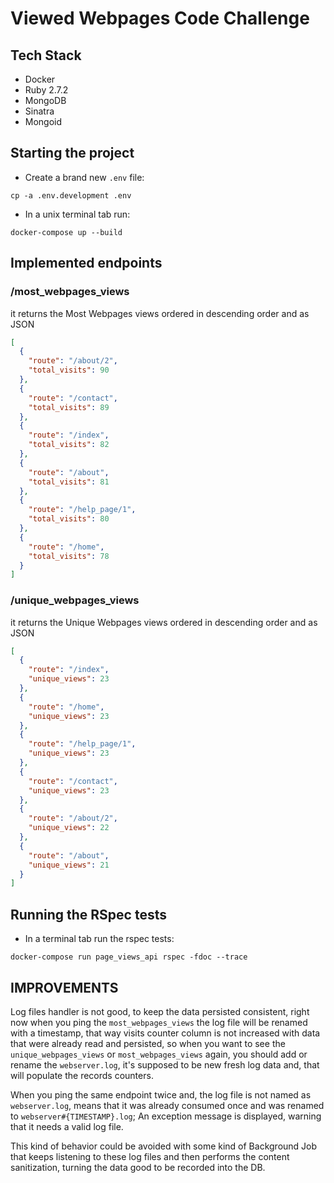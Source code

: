 # Viewed Webpages Code Challenge

## Tech Stack
- Docker
- Ruby 2.7.2
- MongoDB
- Sinatra
- Mongoid

## Starting the project
- Create a brand new `.env` file:
```shell
cp -a .env.development .env
```
- In a unix terminal tab run: 
```shell
docker-compose up --build
```

## Implemented endpoints
### /most_webpages_views
it returns the Most Webpages views ordered in descending order and as JSON
```json
[
  {
    "route": "/about/2",
    "total_visits": 90
  },
  {
    "route": "/contact",
    "total_visits": 89
  },
  {
    "route": "/index",
    "total_visits": 82
  },
  {
    "route": "/about",
    "total_visits": 81
  },
  {
    "route": "/help_page/1",
    "total_visits": 80
  },
  {
    "route": "/home",
    "total_visits": 78
  }
]
```

### /unique_webpages_views
it returns the Unique Webpages views ordered in descending order and as JSON
```json
[
  {
    "route": "/index",
    "unique_views": 23
  },
  {
    "route": "/home",
    "unique_views": 23
  },
  {
    "route": "/help_page/1",
    "unique_views": 23
  },
  {
    "route": "/contact",
    "unique_views": 23
  },
  {
    "route": "/about/2",
    "unique_views": 22
  },
  {
    "route": "/about",
    "unique_views": 21
  }
]
```

## Running the RSpec tests
- In a terminal tab run the rspec tests: 
```shell
docker-compose run page_views_api rspec -fdoc --trace
```

## IMPROVEMENTS
Log files handler is not good, to keep the data persisted consistent, right now when you ping the `most_webpages_views` the log file will be renamed with a timestamp, that way visits counter column is not increased with data that were already read and persisted, so when you want to see the `unique_webpages_views` or `most_webpages_views` again, you should add or rename the `webserver.log`, it's supposed to be new fresh log data and, that will populate the records counters.


When you ping the same endpoint twice and, the log file is not named as `webserver.log`, means that it was already consumed once and was renamed to `webserver#{TIMESTAMP}.log`; An exception message is displayed, warning that it needs a valid log file.

This kind of behavior could be avoided with some kind of Background Job that keeps listening to these log files and then performs the content sanitization, turning the data good to be recorded into the DB.

